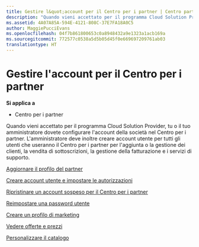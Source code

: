 ```yaml
---
title: Gestire l&quot;account per il Centro per i partner | Centro partner
description: "Quando vieni accettato per il programma Cloud Solution Provider, tu o il tuo amministratore dovete configurare l&quot;account della società nel Centro per i partner."
ms.assetid: 4A07A85A-594E-4121-808C-37E7FA18A0C5
author: MaggiePucciEvans
ms.openlocfilehash: 04f7b861800653c0a8948432a9e1323a1acb169a
ms.sourcegitcommit: 772577c0538a5d5b05d45f0e669697209761ab03
translationtype: HT
---
```

# <a name="manage-your-partner-center-account"></a>Gestire l'account per il Centro per i partner

**Si applica a**

-  Centro per i partner

Quando vieni accettato per il programma Cloud Solution Provider, tu o il tuo amministratore dovete configurare l'account della società nel Centro per i partner. L'amministratore deve inoltre creare account utente per tutti gli utenti che useranno il Centro per i partner per l'aggiunta o la gestione dei clienti, la vendita di sottoscrizioni, la gestione della fatturazione e i servizi di supporto.

[Aggiornare il profilo del partner](update-your-partner-profile.md)

[Creare account utente e impostare le autorizzazioni](create-user-accounts-and-set-permissions.md)

[Ripristinare un account sospeso per il Centro per i partner](suspended-partner-center-account.md)

[Reimpostare una password utente](reset-a-user-password.md)

[Creare un profilo di marketing](create-a-marketing-profile.md)

[Vedere offerte e prezzi](see-offers-and-pricing.md)

[Personalizzare il catalogo](customize-the-catalog.md)

 

 



